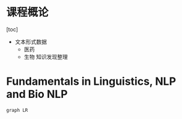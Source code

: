 # 课程概论

[toc]

+ 文本形式数据
	+ 医药
	+ 生物
	知识发现整理

# Fundamentals in Linguistics, NLP and Bio NLP
```mermaid
graph LR

```